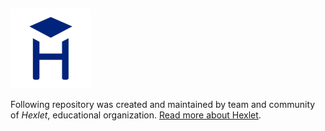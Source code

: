 ##
![Hexlet Ltd. logo](https://raw.githubusercontent.com/Hexlet/hexletguides.github.io/master/images/hexlet_logo128.png)

Following repository was created and maintained by team and community of  _Hexlet_, educational organization. [Read more about Hexlet](https://ru.hexlet.io/pages/about?utm_source=github&utm_medium=link&utm_campaign=exercises-python).
##
